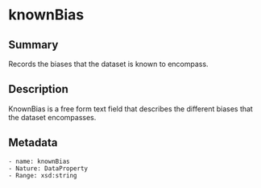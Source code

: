 <!-- Automatically generated by spec-parser v2.0.0 on 2023-12-25T20:28:21.783513+00:00 -->
<!-- SPDX-License-Identifier: Community-Spec-1.0 -->

# knownBias

## Summary

Records the biases that the dataset is known to encompass.


## Description

KnownBias is a free form text field that describes the different biases that the dataset encompasses.


## Metadata

    - name: knownBias
    - Nature: DataProperty
    - Range: xsd:string




